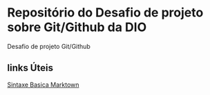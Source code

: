 # Repositório do Desafio de projeto sobre Git/Github da DIO
Desafio de projeto Git/Github

## links Úteis
[Sintaxe Basica Marktown](https://www.markdownguide.org/basic-syntax/)
